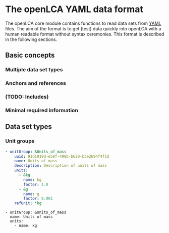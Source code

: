 # The openLCA YAML data format
The openLCA core module contains functions to read data sets from 
[YAML](http://www.yaml.org/) files. The aim of the format is to get (test) data 
quickly into openLCA with a human readable format without syntax ceremonies. 
This format is described in the following sections.

## Basic concepts

### Multiple data set types

### Anchors and references

### (TODO: Includes)

### Minimal required information


## Data set types

### Unit groups

```yaml
- unitGroup: &Units_of_mass
    uuid: 91d1919d-e58f-498b-b620-b3e2694f4f1d
    name: Units of mass
    description: Description of units of mass 
    units:
      - &kg
        name: kg
        factor: 1.0
      - &g
        name: g
        factor: 0.001
    refUnit: *kg
```

```
- unitGroup: &Units_of_mass
  name: Units of mass
  units:
    - name: kg
```  